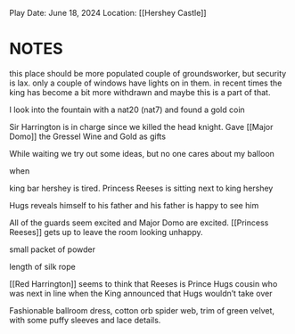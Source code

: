 
Play Date: June 18, 2024
Location: [[Hershey Castle]]



# NOTES

this place should be more populated couple of groundsworker, but security is lax.  only a couple of windows have lights on in them.  in recent times the king has become a bit more withdrawn and maybe this is a part of that.

I look into the fountain with a nat20 (nat7) and found a gold coin

Sir Harrington is in charge since we killed the head knight.
Gave [[Major Domo]] the Gressel Wine and Gold as gifts

While waiting we try out some ideas, but no one cares about my balloon

when 

king bar hershey is tired. 
Princess Reeses is sitting next to king hershey

Hugs reveals himself to his father and his father is happy to see him

All of the guards seem excited and Major Domo are excited.  [[Princess Reeses]] gets up to leave the room looking unhappy.

small packet of powder

length of silk rope

[[Red Harrington]] seems to think that Reeses is Prince Hugs cousin who was next in line when the King announced that Hugs wouldn’t take over

Fashionable ballroom dress, cotton orb spider web, trim of green velvet, with some puffy sleeves and lace details.